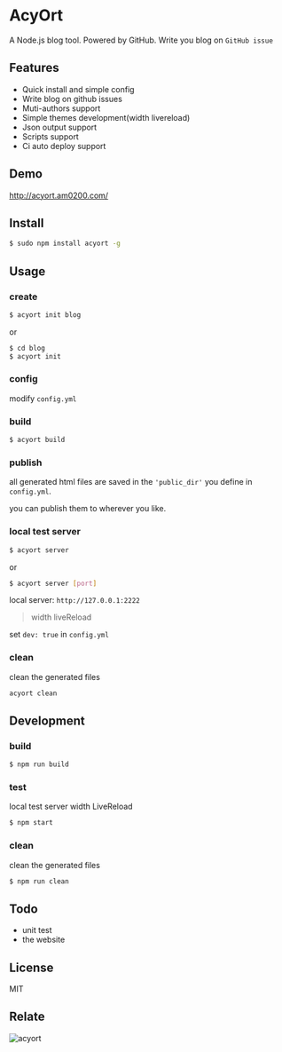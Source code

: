 # AcyOrt

A Node.js blog tool. Powered by GitHub. Write you blog on `GitHub issue`

## Features

- Quick install and simple config
- Write blog on github issues
- Muti-authors support
- Simple themes development(width livereload)
- Json output support
- Scripts support
- Ci auto deploy support

## Demo

http://acyort.am0200.com/

## Install

```bash
$ sudo npm install acyort -g
```

## Usage

### create

```bash
$ acyort init blog
```

or

```bash
$ cd blog
$ acyort init
```

### config

modify `config.yml`

### build

```bash
$ acyort build
```

### publish

all generated html files are saved in the `'public_dir'` you define in `config.yml`.

you can publish them to wherever you like.

### local test server

```bash
$ acyort server
```

or

```bash
$ acyort server [port]
```

local server: `http://127.0.0.1:2222`

> width liveReload

set `dev: true` in `config.yml`

### clean

clean the generated files

```bash
acyort clean
```

## Development

### build

```bash
$ npm run build
```

### test

local test server width LiveReload

```bash
$ npm start
```

### clean

clean the generated files

```bash
$ npm run clean
```

## Todo

- unit test
- the website

## License

MIT

## Relate

![acyort](https://cloud.githubusercontent.com/assets/2193211/23157548/b3ebe872-f856-11e6-9859-d173c7905dcb.jpg)

